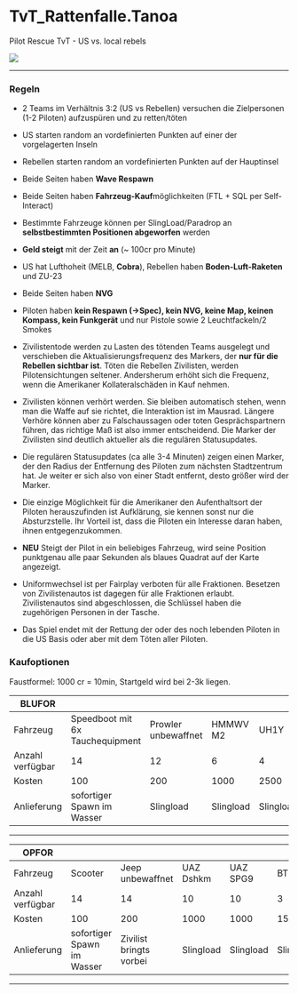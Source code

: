 # TvT_Rattenfalle.Tanoa
Pilot Rescue TvT - US vs. local rebels

![](https://github.com/gruppe-adler/TvT_Rattenfalle.Tanoa/blob/master/pic/loading_pic.jpg)

***
### Regeln
* 2 Teams im Verhältnis 3:2 (US vs Rebellen) versuchen die Zielpersonen (1-2 Piloten) aufzuspüren und zu retten/töten
* US starten random an vordefinierten Punkten auf einer der vorgelagerten Inseln
* Rebellen starten random an vordefinierten Punkten auf der Hauptinsel
* Beide Seiten haben **Wave Respawn**
* Beide Seiten haben **Fahrzeug-Kauf**möglichkeiten (FTL + SQL per Self-Interact)
* Bestimmte Fahrzeuge können per SlingLoad/Paradrop an **selbstbestimmten Positionen abgeworfen** werden
* **Geld steigt** mit der Zeit **an** (~ 100cr pro Minute)
* US hat Lufthoheit (MELB, **Cobra**), Rebellen haben **Boden-Luft-Raketen** und ZU-23
* Beide Seiten haben **NVG**
* Piloten haben **kein Respawn (->Spec), kein NVG, keine Map, keinen Kompass, kein Funkgerät** und nur Pistole sowie 2 Leuchtfackeln/2 Smokes

* Zivilistentode werden zu Lasten des tötenden Teams ausgelegt und verschieben die Aktualisierungsfrequenz des Markers, der **nur für die Rebellen sichtbar ist**. Töten die Rebellen Zivilisten, werden Pilotensichtungen seltener. Andersherum erhöht sich die Frequenz, wenn die Amerikaner Kollateralschäden in Kauf nehmen.

* Zivilisten können verhört werden. Sie bleiben automatisch stehen, wenn man die Waffe auf sie richtet, die Interaktion ist im Mausrad. Längere Verhöre können aber zu Falschaussagen oder toten Gesprächspartnern führen, das richtige Maß ist also immer entscheidend. Die Marker der Zivilisten sind deutlich aktueller als die regulären Statusupdates.

* Die regulären Statusupdates (ca alle 3-4 Minuten) zeigen einen Marker, der den Radius der Entfernung des Piloten zum nächsten Stadtzentrum hat. Je weiter er sich also von einer Stadt entfernt, desto größer wird der Marker.

* Die einzige Möglichkeit für die Amerikaner den Aufenthaltsort der Piloten herauszufinden ist Aufklärung, sie kennen sonst nur die Absturzstelle. Ihr Vorteil ist, dass die Piloten ein Interesse daran haben, ihnen entgegenzukommen.

* **NEU** Steigt der Pilot in ein beliebiges Fahrzeug, wird seine Position punktgenau alle paar Sekunden als blaues Quadrat auf der Karte angezeigt.

* Uniformwechsel ist per Fairplay verboten für alle Fraktionen. Besetzen von Zivilistenautos ist dagegen für alle Fraktionen erlaubt. Zivilistenautos sind abgeschlossen, die Schlüssel haben die zugehörigen Personen in der Tasche.

* Das Spiel endet mit der Rettung der oder des noch lebenden Piloten in die US Basis oder aber mit dem Töten aller Piloten.

### Kaufoptionen
Faustformel: 1000 cr = 10min, Startgeld wird bei 2-3k liegen.

| BLUFOR           |                                 |                     |           |           |         |                |           |
|------------------|---------------------------------|---------------------|-----------|-----------|---------|----------------|-----------|
| Fahrzeug         | Speedboot mit 6x Tauchequipment | Prowler unbewaffnet | HMMWV M2  | UH1Y      | LAV 25  | M109 Artillery | AH1Z      |
| Anzahl verfügbar | 14                              | 12                  | 6         | 4         | 3       | 1              | 2         |
| Kosten           | 100                             | 200                 | 1000      | 2500      | 2000    | 2500           | 3000      |
| Anlieferung      | sofortiger Spawn im Wasser      | Slingload           | Slingload | Slingload |Slingload| Slingload      | Slingload |
***
| OPFOR            |                            |                         |           |           |           |            |
|------------------|----------------------------|-------------------------|-----------|-----------|-----------|------------|
| Fahrzeug         | Scooter                    | Jeep unbewaffnet        | UAZ Dshkm | UAZ SPG9  | BTR 70    | GAZ66 ZU23 |
| Anzahl verfügbar | 14                         | 14                      | 10        | 10        | 3         | 3          |
| Kosten           | 100                        | 200                     | 1000      | 1000      | 1500      | 3000       |
| Anlieferung      | sofortiger Spawn im Wasser | Zivilist bringts vorbei | Slingload | Slingload | Slingload | Slingload  |
***
